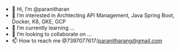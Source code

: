 - 👋 Hi, I’m @paranitharan
- 👀 I’m interested in Archtecting API Management, Java Spring Boot, Docker, K8, GKE, GCP
- 🌱 I’m currently learning ...
- 💞️ I’m looking to collaborate on ...
- 📫 How to reach me @7397077617/paranitharang@gmail.com

<!---
paranitharan/paranitharan is a ✨ training ✨ repository because its `README.md` (this file) appears on your GitHub profile.
You can click the Preview link to take a look at your changes.
--->
